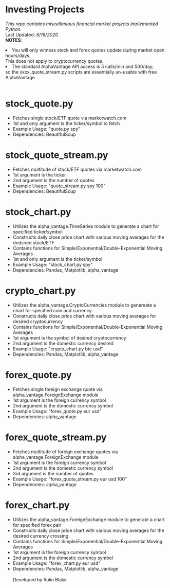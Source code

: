 # <b>Investing Projects</b>
<i>This repo contains miscellanious financial market projects implemented Python.</i><br />
Last Updated: <i>6/16/2020</i><br />
<b>NOTES</b>: 
<li>You will only witness stock and forex quotes update during market open hours/days.<br />
This does not apply to cryptocurrency quotes.</li>
<li>The standard AlphaVantage API access is 5 calls/min and 500/day;<br/>
	so the xxxx_quote_stream.py scripts are essentially un-usable with free AlphaVantage.</li></ul>
<br />

# stock_quote.py
<ul>
<li>Fetches single stock/ETF quote via marketwatch.com</li>
<li>1st and only argument is the ticker/symbol to fetch</li>
<li>Example Usage: "quote.py spy"</li>
<li>Dependencies: BeautifulSoup</li></ul>

# stock_quote_stream.py
<ul>
<li>Fetches multitude of stock/ETF quotes via marketwatch.com</li>
<li>1st argument is the ticker</li>
<li>2nd argument is the number of quotes</li>
<li>Example Usage: "quote_stream.py spy 100"</li>
<li>Dependencies: BeautifulSoup</li></ul>

# stock_chart.py
<ul>
<li>Utilizes the alpha_vantage.TimeSeries module to generate a chart for specified ticker/symbol</li>
<li>Constructs daily close price chart with various moving averages for the dedsired stock/ETF</li>
<li>Contains functions for Simple/Exponential/Double-Exponential Moving Averages</li>
<li>1st and only argument is the ticker/symbol</li>
<li>Example Usage: "stock_chart.py spy"</li>
<li>Dependencies: Pandas, Matplotlib, alpha_vantage</li></ul>

# crypto_chart.py
<ul>
<li>Utilizes the alpha_vantage.CryptoCurrencies module to genereate a chart for specified coin and currency</li>
<li>Constructs daily close price chart with various moving averages for desired cryptocurrency</li>
<li>Contains functions for Simple/Exponential/Double-Exponential Moving Averages</li>
<li>1st argument is the symbol of desired cryptocurrency</li>
<li>2nd argument is the domestic currency desired</li>
<li>Example Usage: "crypto_chart.py btc usd"</li>
<li>Dependencies: Pandas, Matplotlib, alpha_vantage</li></ul>

# forex_quote.py
<ul>
<li>Fetches single foreign exchange quote via alpha_vantage.ForeignExchange module</li>
<li>1st argument is the foreign currency symbol</li>
<li>2nd argument is the domestic currency symbol</li>
<li>Example Usage: "forex_quote.py eur usd"</li>
<li>Dependencies: alpha_vantage</li></ul>

# forex_quote_stream.py
<ul>
<li>Fetches multitude of foreign exchange quotes via alpha_vantage.ForeignExchange module</li>
<li>1st argument is the foreign currency symbol</li>
<li>2nd argument is the domestic currency symbol</li>
<li>3rd argument is the number of quotes</li>
<li>Example Usage: "forex_quote_stream.py eur usd 100"</li>
<li>Dependencies: alpha_vantage</li></ul>

# forex_chart.py
<ul>
<li>Utilizes the alpha_vantage.ForeignExchange module to generate a chart for specified forex pair</li>
<li>Constructs daily close price chart with various moving averages for the desired currency crossing</li>
<li>Contains functions for Simple/Exponential/Double-Exponential Moving Averages</li>
<li>1st argument is the foreign currency symbol</li>
<li>2nd argument is the domestic currency symbol</li>
<li>Example Usage: "forex_chart.py eur usd"</li>
<li>Dependencies: Pandas, Matplotlib, alpha_vantage</li>
<br />
Developed by Rolin Blake  

